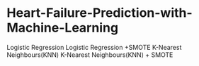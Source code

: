 # Heart-Failure-Prediction-with-Machine-Learning
Logistic Regression 
Logistic Regression +SMOTE
K-Nearest Neighbours(KNN) 
K-Nearest Neighbours(KNN) + SMOTE
